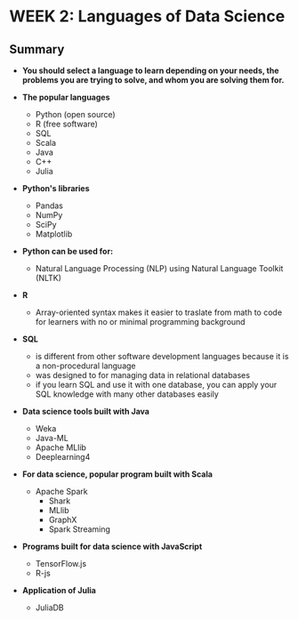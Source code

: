 # WEEK 2: Languages of Data Science

## Summary

- **You should select a language to learn depending on your needs, the problems you are trying to solve, and whom you are solving them for.**

- **The popular languages**
  - Python (open source)
  - R (free software)
  - SQL
  - Scala
  - Java
  - C++
  - Julia

- **Python's libraries**
  - Pandas
  - NumPy
  - SciPy
  - Matplotlib

- **Python can be used for:**
  - Natural Language Processing (NLP) using Natural Language Toolkit (NLTK)

- **R**
  - Array-oriented syntax makes it easier to traslate from math to code for learners with no or minimal programming background

- **SQL**
  - is different from other software development languages because it is a non-procedural language
  - was designed to for managing data in relational databases
  - if you learn SQL and use it with one database, you can apply your SQL knowledge with many other databases easily
- **Data science tools built with Java**
  - Weka
  - Java-ML
  - Apache MLlib
  - Deeplearning4
- **For data science, popular program built with Scala**
  - Apache Spark
    - Shark
    - MLlib
    - GraphX
    - Spark Streaming
- **Programs built for data science with JavaScript**
  - TensorFlow.js
  - R-js
- **Application of Julia**
  - JuliaDB